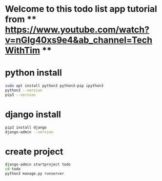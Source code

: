 # Welcome to this todo list app tutorial from ** https://www.youtube.com/watch?v=nGIg40xs9e4&ab_channel=TechWithTim **

# python install
```bash
sudo apt install python3 python3-pip ipython3
python3 --version
pip3 --version
```

# django install 
```bash
pip3 install django
django-admin --version
```

# create project
```bash
django-admin startproject todo
cd todo
python3 manage.py runserver
```